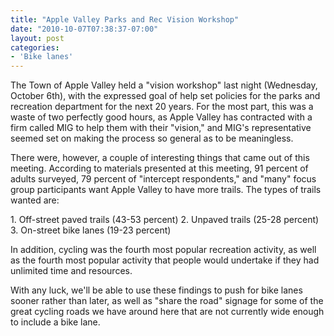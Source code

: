 ```yaml
---
title: "Apple Valley Parks and Rec Vision Workshop"
date: "2010-10-07T07:38:37-07:00"
layout: post
categories:
- 'Bike lanes'
---
```


The Town of Apple Valley held a "vision workshop" last night (Wednesday, October 6th), with the expressed goal of help set policies for the parks and recreation department for the next 20 years. For the most part, this was a waste of two perfectly good hours, as Apple Valley has contracted with a firm called MIG to help them with their "vision," and MIG's representative seemed set on making the process so general as to be meaningless.

There were, however, a couple of interesting things that came out of this meeting. According to materials presented at this meeting, 91 percent of adults surveyed, 79 percent of "intercept respondents," and "many" focus group participants want Apple Valley to have more trails. The types of trails wanted are:

1\. Off-street paved trails (43-53 percent)
2\. Unpaved trails (25-28 percent)
3\. On-street bike lanes (19-23 percent)

In addition, cycling was the fourth most popular recreation activity, as well as the fourth most popular activity that people would undertake if they had unlimited time and resources.

With any luck, we'll be able to use these findings to push for bike lanes sooner rather than later, as well as "share the road" signage for some of the great cycling roads we have around here that are not currently wide enough to include a bike lane.